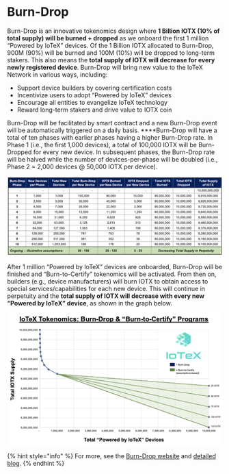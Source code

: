# Burn-Drop

Burn-Drop is an innovative tokenomics design where **1 Billion IOTX \(10% of total supply\) will be burned + dropped**  as we onboard the first 1 million “Powered by IoTeX” devices. Of the 1 Billion IOTX allocated to Burn-Drop, 900M \(90%\) will be burned and 100M \(10%\) will be dropped to long-term stakers. This also means the **total supply of IOTX will decrease for every newly registered device**. Burn-Drop will bring new value to the IoTeX Network in various ways, including:

* Support device builders by covering certification costs
* Incentivize users to adopt “Powered by IoTeX” devices
* Encourage all entities to evangelize IoTeX technology
* Reward long-term stakers and drive value to IOTX coin

Burn-Drop will be facilitated by smart contract and a new Burn-Drop event will be automatically triggered on a daily basis. ****Burn-Drop will have a total of ten phases with earlier phases having a higher Burn-Drop rate. In Phase 1 \(i.e., the first 1,000 devices\), a total of 100,000 IOTX will be Burn-Dropped for every new device. In subsequent phases, the Burn-Drop rate will be halved while the number of devices-per-phase will be doubled \(i.e., Phase 2 = 2,000 devices @ 50,000 IOTX per device\).

![Burn-Drop Schedule](../.gitbook/assets/image%20%2842%29.png)

After 1 million “Powered by IoTeX” devices are onboarded, Burn-Drop will be finished and “Burn-to-Certify” tokenomics will be activated. From then on, builders \(e.g., device manufacturers\) will burn IOTX to obtain access to special services/capabilities for each new device. This will continue in perpetuity and the **total supply of IOTX will decrease with every new “Powered by IoTeX” device**, as shown in the graph below.

![](../.gitbook/assets/image%20%2839%29.png)

{% hint style="info" %}
For more, see the [Burn-Drop website](https://burndrop.iotex.io) and [detailed blog](https://iotex.medium.com/iotex-tokenomics-burn-drop-to-bootstrap-1-million-iotex-devices-66a43a1a68d7).
{% endhint %}

